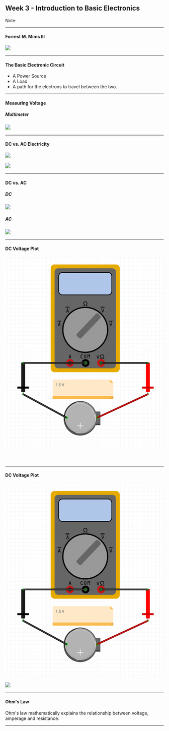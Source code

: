 ## Week 3 - Introduction to Basic Electronics
<!-- .slide: class=".uk-width-1-1 uk-height-large" -->  

Note:

---

####  Forrest M. Mims III
<!-- .slide: class=".uk-width-1-1" -->  

<a target="_blank" href="https://en.wikipedia.org/wiki/Forrest_Mims"><img style="width: 300px" src="https://upload.wikimedia.org/wikipedia/commons/thumb/b/bf/Forrest_Mims_with_his_1970_rocket_equipped_with_a_TX-1%2C_MITS%27_first_telemetry_transmitter.JPG/1280px-Forrest_Mims_with_his_1970_rocket_equipped_with_a_TX-1%2C_MITS%27_first_telemetry_transmitter.JPG"></img></a>

---

#### The Basic Electronic Circuit
<!-- .slide: class=".uk-width-1-1" -->  

- A Power Source
- A Load
- A path for the electrons to travel between the two.

---

#### Measuring Voltage
<!-- .slide: class=".uk-width-1-1" -->  

##### Multimeter

<a target="_blank" href="https://www.amazon.com/s?k=multimeter&crid=HGE2OR3B5RW7&sprefix=multimeter%2Caps%2C79&ref=nb_sb_noss_1"><img style="width: 500px" src="https://media.wired.com/photos/5c6ca2dc6495e52d76cd8c06/master/w_2240,c_limit/multimeter-613694484.jpg"></img></a>

---

#### DC vs. AC Electricity
<!-- .slide: class="uk-column-1-2 uk-column-divider uk-vertical-align-middle" -->  

<img src="https://cdn.sparkfun.com/assets/a/0/7/b/a/522783e0757b7fc2168b4567.gif"></img>

<img src="https://cdn.sparkfun.com/r/600-600/assets/b/7/3/d/a/521e6ed1757b7fcc778b456a.png"></img>

---

#### DC vs. AC
<!-- .slide: class="uk-column-1-2 uk-column-divider uk-vertical-align-middle" -->  

##### DC
<img src="https://www.build-electronic-circuits.com/wp-content/uploads/2019/12/Direct-Current-DC.gif"></img>

##### AC
<img src="https://www.build-electronic-circuits.com/wp-content/uploads/2019/12/Alternate-Current-AC.gif"></img>

---

#### DC Voltage Plot
<!-- .slide: class="uk-column-1-2 uk-column-divider uk-vertical-align-middle" -->  

<img src="../../images/multimeter_voltage.png"></img>

<img style="visibility: hidden" src="https://cdn.sparkfun.com/r/600-600/assets/d/9/f/7/e/5220ba6b757b7fff2a8b4568.png"></img>

---

#### DC Voltage Plot
<!-- .slide: class="uk-column-1-2 uk-column-divider uk-vertical-align-middle" -->  

<img src="../../images/multimeter_voltage.png"></img>

<img src="https://cdn.sparkfun.com/r/600-600/assets/d/9/f/7/e/5220ba6b757b7fff2a8b4568.png"></img>

---

#### Ohm's Law
<!-- .slide: class=".uk-width-1-1" -->  

Ohm's law mathematically explains the relationship between voltage, amperage and resistance.

---




